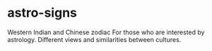 # astro-signs
Western Indian and Chinese zodiac
For those who are interested by astrology.
Different views and similarities between cultures.
